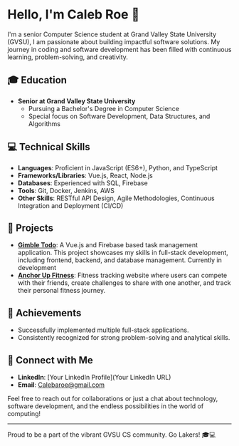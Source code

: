 # Hello, I'm Caleb Roe 👋

I'm a senior Computer Science student at Grand Valley State University (GVSU), I am passionate about building impactful software solutions. My journey in coding and software development has been filled with continuous learning, problem-solving, and creativity.

## 🎓 Education
- **Senior at Grand Valley State University**
  - Pursuing a Bachelor's Degree in Computer Science
  - Special focus on Software Development, Data Structures, and Algorithms

## 💻 Technical Skills
- **Languages**: Proficient in JavaScript (ES6+), Python, and TypeScript
- **Frameworks/Libraries**: Vue.js, React, Node.js
- **Databases**: Experienced with SQL, Firebase
- **Tools**: Git, Docker, Jenkins, AWS
- **Other Skills**: RESTful API Design, Agile Methodologies, Continuous Integration and Deployment (CI/CD)

## 🚀 Projects
- **[Gimble Todo](https://github.com/Calebroe/Gimble-Todo)**: A Vue.js and Firebase based task management application. This project showcases my skills in full-stack development, including frontend, backend, and database management. Currently in development
- **[Anchor Up Fitness](https://github.com/Calebroe/)**: Fitness tracking website where users can compete with their friends, create challenges to share with one another, and track their personal fitness journey.

## 🌟 Achievements
- Successfully implemented multiple full-stack applications.
- Consistently recognized for strong problem-solving and analytical skills.

## 👥 Connect with Me
- **LinkedIn**: [Your LinkedIn Profile](Your LinkedIn URL)
- **Email**: [Calebaroe@gmail.com](mailto:calebaroe@gmail.com)

Feel free to reach out for collaborations or just a chat about technology, software development, and the endless possibilities in the world of computing!

---

Proud to be a part of the vibrant GVSU CS community. Go Lakers! 🎓💻

<!--
**Calebroe/Calebroe** is a ✨ _special_ ✨ repository because its `README.md` (this file) appears on your GitHub profile.

Here are some ideas to get you started:

- 🔭 I’m currently working on ...
- 🌱 I’m currently learning ...
- 👯 I’m looking to collaborate on ...
- 🤔 I’m looking for help with ...
- 💬 Ask me about ...
- 📫 How to reach me: ...
- 😄 Pronouns: ...
- ⚡ Fun fact: ...
-->
